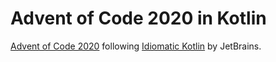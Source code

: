 # Advent of Code 2020 in Kotlin

[Advent of Code 2020](https://adventofcode.com/2020) following [Idiomatic Kotlin](https://www.youtube.com/playlist?list=PLlFc5cFwUnmwfLRLvIM7aV7s73eSTL005) by JetBrains.

